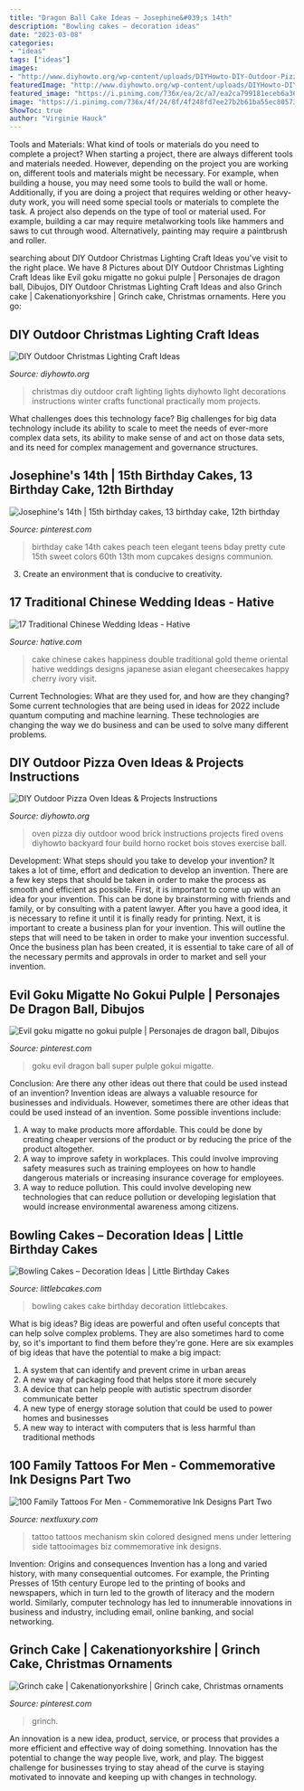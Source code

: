 ```yaml
---
title: "Dragon Ball Cake Ideas ~ Josephine&#039;s 14th"
description: "Bowling cakes – decoration ideas"
date: "2023-03-08"
categories:
- "ideas"
tags: ["ideas"]
images:
- "http://www.diyhowto.org/wp-content/uploads/DIYHowto-DIY-Outdoor-Pizza-Oven-Ideas-Projects-06.jpg"
featuredImage: "http://www.diyhowto.org/wp-content/uploads/DIYHowto-DIY-Outdoor-Pizza-Oven-Ideas-Projects-06.jpg"
featured_image: "https://i.pinimg.com/736x/ea/2c/a7/ea2ca799181eceb6a36773779c26bc5b.jpg"
image: "https://i.pinimg.com/736x/4f/24/8f/4f248fd7ee27b2b61ba55ec8057327f0--th-birthday-cake-ideas-cake-birthday-teen.jpg"
ShowToc: true
author: "Virginie Hauck"
---
```



Tools and Materials: What kind of tools or materials do you need to complete a project?
When starting a project, there are always different tools and materials needed. However, depending on the project you are working on, different tools and materials might be necessary.  For example, when building a house, you may need some tools to build the wall or home.  Additionally, if you are doing a project that requires welding or other heavy-duty work, you will need some special tools or materials to complete the task.   A project also depends on the type of tool or material used. For example, building a car may require metalworking tools like hammers and saws to cut through wood. Alternatively, painting may require a paintbrush and roller.

	

		
searching about DIY Outdoor Christmas Lighting Craft Ideas you've visit to the right place. We have 8 Pictures about DIY Outdoor Christmas Lighting Craft Ideas like Evil goku migatte no gokui pulple | Personajes de dragon ball, Dibujos, DIY Outdoor Christmas Lighting Craft Ideas and also Grinch cake | Cakenationyorkshire | Grinch cake, Christmas ornaments. Here you go:
		
    
## DIY Outdoor Christmas Lighting Craft Ideas

<img loading=lazy src="http://www.diyhowto.org/wp-content/uploads/DIYHowto-DIY-Christmas-Light-Craft-Ideas-09.jpg" onerror="this.onerror=null;this.src='https://tse3.mm.bing.net/th?id=OIP.81w0UjF0Cz9Blcqy6801IwHaNQ&amp;pid=15.1';" alt="DIY Outdoor Christmas Lighting Craft Ideas">

_Source: diyhowto.org_

>christmas diy outdoor craft lighting lights diyhowto light decorations instructions winter crafts functional practically mom projects. 

	

What challenges does this technology face?
Big challenges for big data technology include its ability to scale to meet the needs of ever-more complex data sets, its ability to make sense of and act on those data sets, and its need for complex management and governance structures.

    
## Josephine&#039;s 14th | 15th Birthday Cakes, 13 Birthday Cake, 12th Birthday

<img loading=lazy src="https://i.pinimg.com/736x/4f/24/8f/4f248fd7ee27b2b61ba55ec8057327f0--th-birthday-cake-ideas-cake-birthday-teen.jpg" onerror="this.onerror=null;this.src='https://tse4.mm.bing.net/th?id=OIP.nnle0m3ltC4yrXd8tSzmwAAAAA&amp;pid=15.1';" alt="Josephine&#039;s 14th | 15th birthday cakes, 13 birthday cake, 12th birthday">

_Source: pinterest.com_

>birthday cake 14th cakes peach teen elegant teens bday pretty cute 15th sweet colors 60th 13th mom cupcakes designs communion. 

	

3. Create an environment that is conducive to creativity.

    
## 17 Traditional Chinese Wedding Ideas - Hative

<img loading=lazy src="https://hative.com/wp-content/uploads/2014/05/chinese-wedding/11-red-double-happiness-wedding-cake.jpg" onerror="this.onerror=null;this.src='https://tse4.mm.bing.net/th?id=OIP.tCc_HG0N60esVRiEXwUJjwHaLE&amp;pid=15.1';" alt="17 Traditional Chinese Wedding Ideas - Hative">

_Source: hative.com_

>cake chinese cakes happiness double traditional gold theme oriental hative weddings designs japanese asian elegant cheesecakes happy cherry ivory visit. 

	

Current Technologies: What are they used for, and how are they changing?
Some current technologies that are being used in ideas for 2022 include quantum computing and machine learning. These technologies are changing the way we do business and can be used to solve many different problems.

    
## DIY Outdoor Pizza Oven Ideas &amp; Projects Instructions

<img loading=lazy src="http://www.diyhowto.org/wp-content/uploads/DIYHowto-DIY-Outdoor-Pizza-Oven-Ideas-Projects-06.jpg" onerror="this.onerror=null;this.src='https://tse4.mm.bing.net/th?id=OIP.ihZB7WWOeF58uLrA834KaQHaOC&amp;pid=15.1';" alt="DIY Outdoor Pizza Oven Ideas &amp; Projects Instructions">

_Source: diyhowto.org_

>oven pizza diy outdoor wood brick instructions projects fired ovens diyhowto backyard four build horno rocket bois stoves exercise ball. 

	

Development: What steps should you take to develop your invention?
It takes a lot of time, effort and dedication to develop an invention. There are a few key steps that should be taken in order to make the process as smooth and efficient as possible. First, it is important to come up with an idea for your invention. This can be done by brainstorming with friends and family, or by consulting with a patent lawyer. After you have a good idea, it is necessary to refine it until it is finally ready for printing. Next, it is important to create a business plan for your invention. This will outline the steps that will need to be taken in order to make your invention successful. Once the business plan has been created, it is essential to take care of all of the necessary permits and approvals in order to market and sell your invention.

    
## Evil Goku Migatte No Gokui Pulple | Personajes De Dragon Ball, Dibujos

<img loading=lazy src="https://i.pinimg.com/736x/34/51/50/34515003f8fed2da0183064816e79ef2.jpg" onerror="this.onerror=null;this.src='https://tse2.mm.bing.net/th?id=OIP.VnyYVuUTANAW7B9DO5ppHAHaLK&amp;pid=15.1';" alt="Evil goku migatte no gokui pulple | Personajes de dragon ball, Dibujos">

_Source: pinterest.com_

>goku evil dragon ball super pulple gokui migatte. 

	

Conclusion: Are there any other ideas out there that could be used instead of an invention?
Invention ideas are always a valuable resource for businesses and individuals. However, sometimes there are other ideas that could be used instead of an invention. Some possible inventions include:
1. A way to make products more affordable. This could be done by creating cheaper versions of the product or by reducing the price of the product altogether.
2. A way to improve safety in workplaces. This could involve improving safety measures such as training employees on how to handle dangerous materials or increasing insurance coverage for employees.
3. A way to reduce pollution. This could involve developing new technologies that can reduce pollution or developing legislation that would increase environmental awareness among citizens.

    
## Bowling Cakes – Decoration Ideas | Little Birthday Cakes

<img loading=lazy src="https://www.littlebcakes.com/wp-content/uploads/2014/01/Bowling-Pin-Cakes.jpg" onerror="this.onerror=null;this.src='https://tse4.mm.bing.net/th?id=OIP.DU-PaTinmyx2M0gX1kWnQAHaFb&amp;pid=15.1';" alt="Bowling Cakes – Decoration Ideas | Little Birthday Cakes">

_Source: littlebcakes.com_

>bowling cakes cake birthday decoration littlebcakes. 

	

What is big ideas?
Big ideas are powerful and often useful concepts that can help solve complex problems. They are also sometimes hard to come by, so it's important to find them before they're gone. Here are six examples of big ideas that have the potential to make a big impact:
1. A system that can identify and prevent crime in urban areas 
2. A new way of packaging food that helps store it more securely 
3. A device that can help people with autistic spectrum disorder communicate better 
4. A new type of energy storage solution that could be used to power homes and businesses 
5. A new way to interact with computers that is less harmful than traditional methods 

    
## 100 Family Tattoos For Men - Commemorative Ink Designs Part Two

<img loading=lazy src="http://nextluxury.com/wp-content/uploads/stupendous-family-tattoo-mens-torso.jpg" onerror="this.onerror=null;this.src='https://tse2.mm.bing.net/th?id=OIP.-R0MjtSze2rXykv3Te4IJQHaJS&amp;pid=15.1';" alt="100 Family Tattoos For Men - Commemorative Ink Designs Part Two">

_Source: nextluxury.com_

>tattoo tattoos mechanism skin colored designed mens under lettering side tattooimages biz commemorative ink designs. 

	

Invention: Origins and consequences
Invention has a long and varied history, with many consequential outcomes. For example, the Printing Presses of 15th century Europe led to the printing of books and newspapers, which in turn led to the growth of literacy and the modern world. Similarly, computer technology has led to innumerable innovations in business and industry, including email, online banking, and social networking.

    
## Grinch Cake | Cakenationyorkshire | Grinch Cake, Christmas Ornaments

<img loading=lazy src="https://i.pinimg.com/736x/ea/2c/a7/ea2ca799181eceb6a36773779c26bc5b.jpg" onerror="this.onerror=null;this.src='https://tse1.mm.bing.net/th?id=OIP.tbJ5TxKn0WZVzDEEZCClfQHaNK&amp;pid=15.1';" alt="Grinch cake | Cakenationyorkshire | Grinch cake, Christmas ornaments">

_Source: pinterest.com_

>grinch. 

	

An innovation is a new idea, product, service, or process that provides a more efficient and effective way of doing something. Innovation has the potential to change the way people live, work, and play. The biggest challenge for businesses trying to stay ahead of the curve is staying motivated to innovate and keeping up with changes in technology.

